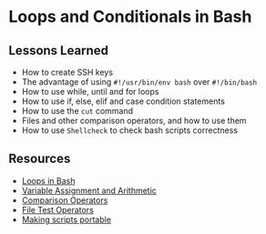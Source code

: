 # Loops and Conditionals in Bash

## Lessons Learned

- How to create SSH keys
- The advantage of using `#!/usr/bin/env bash` over `#!/bin/bash`
- How to use while, until and for loops
- How to use if, else, elif and case condition statements
- How to use the `cut` command
- Files and other comparison operators, and how to use them
- How to use `Shellcheck` to check bash scripts correctness

## Resources 

- [Loops in Bash](https://tldp.org/LDP/Bash-Beginners-Guide/html/sect_09_01.html)
- [Variable Assignment and Arithmetic](https://tldp.org/LDP/abs/html/ops.html)
- [Comparison Operators](https://tldp.org/LDP/abs/html/comparison-ops.html)
- [File Test Operators](https://tldp.org/LDP/abs/html/fto.html)
- [Making scripts portable](https://www.cyberciti.biz/tips/finding-bash-perl-python-portably-using-env.html)
